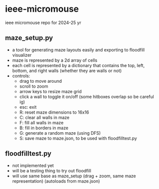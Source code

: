 # ieee-micromouse
ieee micromouse repo for 2024-25 yr
  

## maze_setup.py
- a tool for generating maze layouts easily and exporting to floodfill visualizer
- maze is represented by a 2d array of cells
- each cell is represented by a dictionary that contains the top, left, bottom, and right walls (whether they are walls or not)
- controls:
	- drag to move around
	- scroll to zoom
	- arrow keys to resize maze grid
	- click a wall to toggle it on/off (some hitboxes overlap so be careful ig)
	- esc: exit
	- R: reset maze dimensions to 16x16
	- C: clear all walls in maze
	- F: fill all walls in maze
	- B: fill in borders in maze
	- G: generate a random maze (using DFS)
	- S: save maze to maze.json, to be used with floodfilltest.py

## floodfilltest.py
- not implemented yet
- will be a testing thing to try out floodfill
- will use same base as maze_setup (drag + zoom, same maze representation) (autoloads from maze.json)
